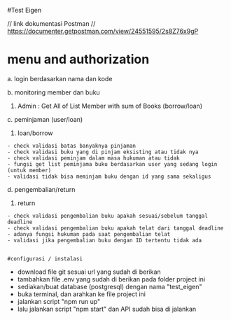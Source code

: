 #Test Eigen

// link dokumentasi Postman //
https://documenter.getpostman.com/view/24551595/2s8Z76x9gP


# menu and authorization

a. login berdasarkan nama dan kode

b. monitoring member dan buku 

  1. Admin : Get All of List Member with sum of Books (borrow/loan) 


c. peminjaman (user/loan)

  1. loan/borrow

    - check validasi batas banyaknya pinjaman
    - check validasi buku yang di pinjam eksisting atau tidak nya
    - check validasi peminjam dalam masa hukuman atau tidak
    - fungsi get list peminjama buku berdasarkan user yang sedang login (untuk member)
    - validasi tidak bisa meminjam buku dengan id yang sama sekaligus
    
d. pengembalian/return

  1. return


    - check validasi pengembalian buku apakah sesuai/sebelum tanggal deadline
    - check validasi pengembalian buku apakah telat dari tanggal deadline
    - adanya fungsi hukuman pada saat pengembalian telat
    - validasi jika pengembalian buku dengan ID tertentu tidak ada
    
    
    #configurasi / instalasi
- download file git sesuai url yang sudah di berikan
- tambahkan file .env yang sudah di berikan pada folder project ini
- sediakan/buat database (postgresql) dengan nama "test_eigen"
- buka terminal, dan arahkan ke file project ini 
- jalankan script "npm run up"
- lalu jalankan script "npm start" dan API sudah bisa di jalankan
    
